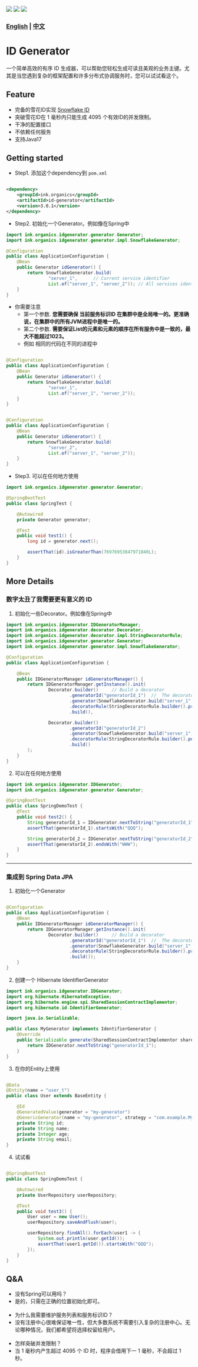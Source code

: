 [maven-img]: https://img.shields.io/maven-central/v/ink.organics/id-generator

[license-img]: https://img.shields.io/github/license/organics2016/id-generator

[downloads-img]: https://img.shields.io/github/downloads/organics2016/id-generator/total

[github]: https://github.com/organics2016/id-generator

[id-generator]: https://mvnrepository.com/artifact/ink.organics/id-generator

[![][license-img]][github]
[![][maven-img]][id-generator]
[![][downloads-img]][github]

### [English](./README.md) | [中文](./README_ZH.md)

# ID Generator

一个简单高效的有序 ID 生成器，可以帮助您轻松生成可读且美观的业务主键。尤其是当您遇到复杂的框架配置和许多分布式协调服务时，您可以试试看这个。

## Feature

- 完备的雪花ID实现 [Snowflake ID](https://en.wikipedia.org/wiki/Snowflake_ID)
- 突破雪花ID在 1 毫秒内只能生成 4095 个有效ID的并发限制。
- 干净的配置接口
- 不依赖任何服务
- 支持Java17

## Getting started

- Step1. 添加这个dependency到 `pom.xml`

```xml

<dependency>
    <groupId>ink.organics</groupId>
    <artifactId>id-generator</artifactId>
    <version>3.0.1</version>
</dependency>
```

- Step2. 初始化一个Generator。例如像在Spring中

```java
import ink.organics.idgenerator.generator.Generator;
import ink.organics.idgenerator.generator.impl.SnowflakeGenerator;

@Configuration
public class ApplicationConfiguration {
    @Bean
    public Generator idGenerator() {
        return SnowflakeGenerator.build(
                "server_1",      // Current service identifier
                List.of("server_1", "server_2")); // All services identifier.
    }
}
```

- 你需要注意
    - 第一个参数. **您需要确保 当前服务标识ID 在集群中是全局唯一的。更准确说，在集群中的所有JVM进程中是唯一的。**
    - 第二个参数. **需要保证List的元素和元素的顺序在所有服务中是一致的，最大不能超过1023。**
    - 例如 相同的代码在不同的进程中

```java

@Configuration
public class ApplicationConfiguration {
    @Bean
    public Generator idGenerator() {
        return SnowflakeGenerator.build(
                "server_1",
                List.of("server_1", "server_2"));
    }
}
```

```java

@Configuration
public class ApplicationConfiguration {
    @Bean
    public Generator idGenerator() {
        return SnowflakeGenerator.build(
                "server_2",
                List.of("server_1", "server_2"));
    }
}
```

- Step3. 可以在任何地方使用

```java
import ink.organics.idgenerator.generator.Generator;

@SpringBootTest
public class SpringTest {

    @Autowired
    private Generator generator;

    @Test
    public void test1() {
        long id = generator.next();

        assertThat(id).isGreaterThan(76976953847971840L);
    }
}
```

## More Details

### 数字太丑了我需要更有意义的 ID

1. 初始化一些Decorator。例如像在Spring中

```java
import ink.organics.idgenerator.IDGeneratorManager;
import ink.organics.idgenerator.decorator.Decorator;
import ink.organics.idgenerator.decorator.impl.StringDecoratorRule;
import ink.organics.idgenerator.generator.Generator;
import ink.organics.idgenerator.generator.impl.SnowflakeGenerator;

@Configuration
public class ApplicationConfiguration {

    @Bean
    public IDGeneratorManager idGeneratorManager() {
        return IDGeneratorManager.getInstance().init(
                Decorator.builder()     // Build a decorator
                        .generatorId("generatorId_1")  //  The decorator need a id
                        .generator(SnowflakeGenerator.build("server_1", List.of("server_1", "server_2")))
                        .decoratorRule(StringDecoratorRule.builder().prefix("QQQ").autoComplete(true).build())  //  Set some rules
                        .build(),

                Decorator.builder()
                        .generatorId("generatorId_2")
                        .generator(SnowflakeGenerator.build("server_1", List.of("server_1", "server_2")))
                        .decoratorRule(StringDecoratorRule.builder().postfix("WWW").autoComplete(false).build())
                        .build()
        );
    }
}
```

2. 可以在任何地方使用

```java
import ink.organics.idgenerator.IDGenerator;
import ink.organics.idgenerator.generator.Generator;

@SpringBootTest
public class SpringDemoTest {
    @Test
    public void test2() {
        String generatorId_1 = IDGenerator.nextToString("generatorId_1");
        assertThat(generatorId_1).startsWith("QQQ");

        String generatorId_2 = IDGenerator.nextToString("generatorId_2");
        assertThat(generatorId_2).endsWith("WWW");
    }
}
```

---

### 集成到 Spring Data JPA

1. 初始化一个Generator

```java

@Configuration
public class ApplicationConfiguration {
    @Bean
    public IDGeneratorManager idGeneratorManager() {
        return IDGeneratorManager.getInstance().init(
                Decorator.builder()     // Build a decorator
                        .generatorId("generatorId_1")  //  The decorator need a id
                        .generator(SnowflakeGenerator.build("server_1", List.of("server_1", "server_2")))
                        .decoratorRule(StringDecoratorRule.builder().prefix("QQQ").autoComplete(true).build())  //  Set some rules
                        .build());
    }
}
```

2. 创建一个 Hibernate IdentifierGenerator

```java
import ink.organics.idgenerator.IDGenerator;
import org.hibernate.HibernateException;
import org.hibernate.engine.spi.SharedSessionContractImplementor;
import org.hibernate.id.IdentifierGenerator;

import java.io.Serializable;

public class MyGenerator implements IdentifierGenerator {
    @Override
    public Serializable generate(SharedSessionContractImplementor sharedSessionContractImplementor, Object o) throws HibernateException {
        return IDGenerator.nextToString("generatorId_1");
    }
}
```

3. 在你的Entity上使用

```java

@Data
@Entity(name = "user_t")
public class User extends BaseEntity {

    @Id
    @GeneratedValue(generator = "my-generator")
    @GenericGenerator(name = "my-generator", strategy = "com.example.MyGenerator")
    private String id;
    private String name;
    private Integer age;
    private String email;
}
```

4. 试试看

```java

@SpringBootTest
public class SpringDemoTest {

    @Autowired
    private UserRepository userRepository;

    @Test
    public void test3() {
        User user = new User();
        userRepository.saveAndFlush(user);

        userRepository.findAll().forEach(user1 -> {
            System.out.println(user.getId());
            assertThat(user1.getId()).startsWith("QQQ");
        });
    }
}
```

## Q&A

- 没有Spring可以用吗？
- 是的，只需在正确的位置初始化即可。
  <br>
  <br>
- 为什么我需要维护服务列表和服务标识ID？
- 没有注册中心很难保证唯一性，但大多数系统不需要引入复杂的注册中心。无论哪种情况，我们都希望将选择权留给用户。
  <br>
  <br>
- 怎样突破并发限制？
- 当 1 毫秒内产生超过 4095 个 ID 时，程序会借用下一 1 毫秒，不会超过 1 秒。